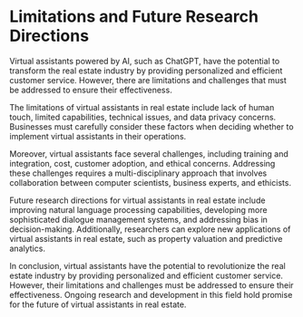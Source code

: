 Limitations and Future Research Directions
======================================================

Virtual assistants powered by AI, such as ChatGPT, have the potential to transform the real estate industry by providing personalized and efficient customer service. However, there are limitations and challenges that must be addressed to ensure their effectiveness.

The limitations of virtual assistants in real estate include lack of human touch, limited capabilities, technical issues, and data privacy concerns. Businesses must carefully consider these factors when deciding whether to implement virtual assistants in their operations.

Moreover, virtual assistants face several challenges, including training and integration, cost, customer adoption, and ethical concerns. Addressing these challenges requires a multi-disciplinary approach that involves collaboration between computer scientists, business experts, and ethicists.

Future research directions for virtual assistants in real estate include improving natural language processing capabilities, developing more sophisticated dialogue management systems, and addressing bias in decision-making. Additionally, researchers can explore new applications of virtual assistants in real estate, such as property valuation and predictive analytics.

In conclusion, virtual assistants have the potential to revolutionize the real estate industry by providing personalized and efficient customer service. However, their limitations and challenges must be addressed to ensure their effectiveness. Ongoing research and development in this field hold promise for the future of virtual assistants in real estate.
